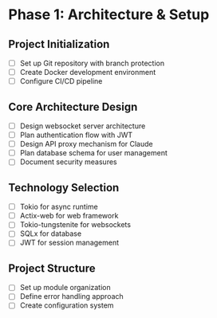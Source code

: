 # Phase 1: Architecture & Setup

## Project Initialization
- [ ] Set up Git repository with branch protection
- [ ] Create Docker development environment
- [ ] Configure CI/CD pipeline

## Core Architecture Design
- [ ] Design websocket server architecture
- [ ] Plan authentication flow with JWT
- [ ] Design API proxy mechanism for Claude
- [ ] Plan database schema for user management
- [ ] Document security measures

## Technology Selection
- [ ] Tokio for async runtime
- [ ] Actix-web for web framework
- [ ] Tokio-tungstenite for websockets
- [ ] SQLx for database
- [ ] JWT for session management

## Project Structure
- [ ] Set up module organization
- [ ] Define error handling approach
- [ ] Create configuration system